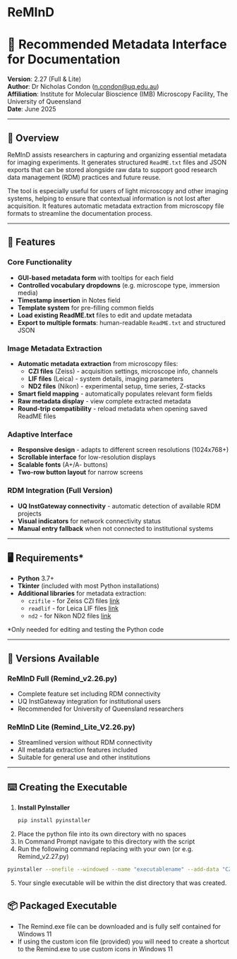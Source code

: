 # ReMInD
# 🧬 Recommended Metadata Interface for Documentation

**Version**: 2.27 (Full & Lite)  
**Author**: Dr Nicholas Condon (n.condon@uq.edu.au)  
**Affiliation**: Institute for Molecular Bioscience (IMB) Microscopy Facility, The University of Queensland  
**Date**: June 2025

---

## 📖 Overview

ReMInD assists researchers in capturing and organizing essential metadata for imaging experiments. It generates structured `ReadME.txt` files and JSON exports that can be stored alongside raw data to support good research data management (RDM) practices and future reuse.

The tool is especially useful for users of light microscopy and other imaging systems, helping to ensure that contextual information is not lost after acquisition. It features automatic metadata extraction from microscopy file formats to streamline the documentation process.

---

## 🚀 Features

### Core Functionality
- **GUI-based metadata form** with tooltips for each field  
- **Controlled vocabulary dropdowns** (e.g. microscope type, immersion media)  
- **Timestamp insertion** in Notes field
- **Template system** for pre-filling common fields
- **Load existing ReadME.txt** files to edit and update metadata
- **Export to multiple formats**: human-readable `ReadME.txt` and structured JSON

### Image Metadata Extraction
- **Automatic metadata extraction** from microscopy files:
  - **CZI files** (Zeiss) - acquisition settings, microscope info, channels
  - **LIF files** (Leica) - system details, imaging parameters
  - **ND2 files** (Nikon) - experimental setup, time series, Z-stacks
- **Smart field mapping** - automatically populates relevant form fields
- **Raw metadata display** - view complete extracted metadata
- **Round-trip compatibility** - reload metadata when opening saved ReadME files

### Adaptive Interface
- **Responsive design** - adapts to different screen resolutions (1024x768+)
- **Scrollable interface** for low-resolution displays
- **Scalable fonts** (A+/A- buttons)
- **Two-row button layout** for narrow screens

### RDM Integration (Full Version)
- **UQ InstGateway connectivity** - automatic detection of available RDM projects
- **Visual indicators** for network connectivity status
- **Manual entry fallback** when not connected to institutional systems

---

## 🖥️ Requirements*

- **Python** 3.7+
- **Tkinter** (included with most Python installations)
- **Additional libraries** for metadata extraction:
  - `czifile` - for Zeiss CZI files [link](https://github.com/cgohlke/czifile)
  - `readlif` - for Leica LIF files [link](https://github.com/Arcadia-Science/readlif)
  - `nd2` - for Nikon ND2 files [link](https://github.com/tlambert03/nd2)

*Only needed for editing and testing the Python code

---

## 📁 Versions Available

### ReMInD Full (Remind_v2.26.py)
- Complete feature set including RDM connectivity
- UQ InstGateway integration for institutional users
- Recommended for University of Queensland researchers

### ReMInD Lite (Remind_Lite_V2.26.py)  
- Streamlined version without RDM connectivity
- All metadata extraction features included
- Suitable for general use and other institutions

---

## ⌨️ Creating the Executable

1. **Install PyInstaller**
   ```bash
   pip install pyinstaller
   ```
2.  Place the python file into its own directory with no spaces
3.  In Command Prompt navigate to this directory with the script
4.  Run the following command replacing <scriptname> with your own (or e.g. Remind_v2.27.py)
   ```bash
   pyinstaller --onefile --windowed --name "executablename" --add-data "CZI_MetadataGUI.py;." --add-data "LIF_MetadataGUI.py;." --add-data "ND2_v2a.py;." <scriptname>.py
   ```
5.  Your single executable will be within the dist directory that was created.


## 📦 Packaged Executable
- The Remind.exe file can be downloaded and is fully self contained for Windows 11
- If using the custom icon file (provided) you will need to create a shortcut to the Remind.exe to use custom icons in Windows 11

